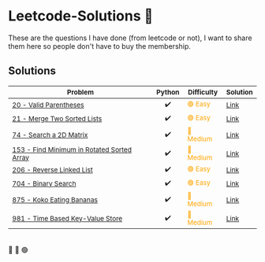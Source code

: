 # Leetcode-Solutions  🚀
These are the questions I have done (from leetcode or not), I want to share them here so people don't have to buy the membership.

## Solutions


<sub>Problem</sub> | <sub>Python</sub> | <sub>Difficulty</sub> | <sub>Solution<sub>
---- | ---- | ---- | ----
<sub>[20 - Valid Parentheses](https://leetcode.com/problems/valid-parentheses/)</sub> | <sub><div align='center'>✔️</div></sub> | <sub style="color: orange">&#128994; Easy</sub> | <sub>[Link](https://github.com/yluo3421/Leetcode-Solutions/blob/main/Python/20-Valid-Parentheses.py/)</sub>
<sub>[21 - Merge Two Sorted Lists](https://leetcode.com/problems/merge-two-sorted-lists/)</sub> | <sub><div align='center'>✔️</div></sub> | <sub style="color: orange">&#128994; Easy</sub> | <sub>[Link](https://github.com/yluo3421/Leetcode-Solutions/blob/main/Python/21-Merge-Two-Sorted-Lists.py/)</sub>
<sub>[74 - Search a 2D Matrix](https://leetcode.com/problems/search-a-2d-matrix/)</sub> | <sub><div align='center'>✔️</div></sub> | <sub style="color: orange">&#x1F538; Medium</sub> | <sub>[Link](https://github.com/yluo3421/Leetcode-Solutions/blob/main/Python/74-Search-A-2D-Matrix.py/)</sub>
<sub>[153 - Find Minimum in Rotated Sorted Array](https://leetcode.com/problems/find-minimum-in-rotated-sorted-array/)</sub> | <sub><div align='center'>✔️</div></sub> | <sub style="color: orange">&#x1F538; Medium</sub> | <sub>[Link](https://github.com/yluo3421/Leetcode-Solutions/blob/main/Python/153-Find-Minimum-In-Rotated-Sorted-Array.py/)</sub>
<sub>[206 - Reverse Linked List](https://leetcode.com/problems/reverse-linked-list/)</sub> | <sub><div align='center'>✔️</div></sub> | <sub style="color: orange">&#128994; Easy</sub> | <sub>[Link](https://github.com/yluo3421/Leetcode-Solutions/blob/main/Python/206-Reverse-Linked-List.py/)</sub>
<sub>[704 - Binary Search](https://leetcode.com/problems/binary-search//)</sub> | <sub><div align='center'>✔️</div></sub> | <sub style="color: orange">&#128994; Easy</sub> | <sub>[Link](https://github.com/yluo3421/Leetcode-Solutions/blob/main/Python/704-Binary-Search.py/)</sub>
<sub>[875 - Koko Eating Bananas](https://leetcode.com/problems/koko-eating-bananas/)</sub> | <sub><div align='center'>✔️</div></sub> | <sub style="color: orange">&#x1F538; Medium</sub> | <sub>[Link](https://github.com/yluo3421/Leetcode-Solutions/blob/main/Python/875-Koko-Eating-Bananas.py/)</sub>
<sub>[981 - Time Based Key-Value Store](https://leetcode.com/problems/time-based-key-value-store/)</sub> | <sub><div align='center'>✔️</div></sub> | <sub style="color: orange">&#x1F538; Medium</sub> | <sub>[Link](https://github.com/yluo3421/Leetcode-Solutions/blob/main/Python/981-Time-Based-Key-Value-Stroe.py/)</sub>


<br/>
&#x1F538;
&#x1F534;
&#128994;
